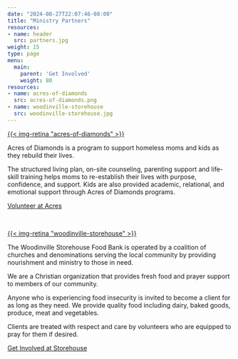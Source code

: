 ```yaml
---
date: "2024-08-27T22:07:46-08:00"
title: "Ministry Partners"
resources:
- name: header
  src: partners.jpg
weight: 15
type: page
menu:
  main:
    parent: 'Get Involved'
    weight: 80
resources:
- name: acres-of-diamonds
  src: acres-of-diamonds.png
- name: woodinville-storehouse
  src: woodinville-storehouse.jpg
---
```



<a href="https://www.acresofdiamonds.org/">{{< img-retina "acres-of-diamonds" >}}</a>

Acres of Diamonds is a program to support homeless moms and kids as they rebuild their lives.

The structured living plan, on-site counseling, parenting support and life-skill training helps moms to re-establish their lives with purpose, confidence, and support. Kids are also provided academic, relational, and emotional support through Acres of Diamonds programs.


<div class="event-details">
<a class="button" href="https://www.acresofdiamonds.org/volunteer/">Volunteer at Acres</a>
</div>

<p>&nbsp;</p>

<a href="https://www.woodinvillestorehouse.org/">{{< img-retina "woodinville-storehouse" >}}</a>

The Woodinville Storehouse Food Bank is operated by a coalition of churches and denominations serving the local community by providing nourishment and ministry to those in need.

We are a Christian organization that provides fresh food and prayer support to members of our community. 

Anyone who is experiencing food insecurity is invited to become a client for as long as they need. We provide quality food including dairy, baked goods, produce, meat and vegetables. 

Clients are treated with respect and care by volunteers who are equipped to pray for them if desired.

<div class="event-details">
<a class="button" href="https://www.woodinvillestorehouse.org/getinvolved">Get Involved at Storehouse</a>
</div>


